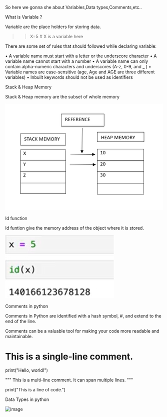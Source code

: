 So here we gonna she about Variables,Data types,Comments,etc..

What is Variable ?

Variable are the place holders for storing data.

>>X=5 # X is a variable here

There are some set of rules that should followed while declaring variable:

• A variable name must start with a letter or the underscore character
• A variable name cannot start with a number
• A variable name can only contain alpha-numeric characters and underscores (A-z, 0-9, and
_ )
• Variable names are case-sensitive (age, Age and AGE are three different variables)
• Inbuilt keywords should not be used as identifiers

Stack & Heap Memory

Stack & Heap memory are the subset of whole memory 

![alt text](image.png)

Id function

Id funtion give the memory address of the object where it is stored.

![alt text](image-1.png)

Comments in python

Comments in Python are identified with a hash symbol, #, and extend to the end of the line. 

Comments can be a valuable tool for making your code more readable and maintainable.

# This is a single-line comment.

print("Hello, world!") 

"""
This is a multi-line comment.
It can span multiple lines.
"""

print("This is a line of code.")

Data Types in python

![image](https://github.com/PrithivRaaj/LearnPython/assets/111727780/cd947bd0-65a6-477b-8d1f-bf075f76e58f)

